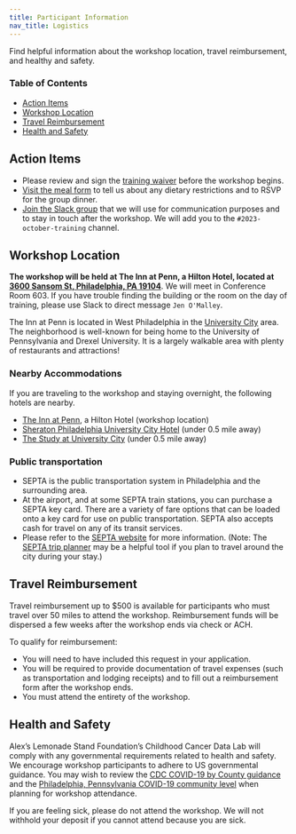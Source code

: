 ```yaml
---
title: Participant Information
nav_title: Logistics
---
```



Find helpful information about the workshop location, travel reimbursement, and healthy and safety.

<!-- START doctoc generated TOC please keep comment here to allow auto update -->
<!-- DON'T EDIT THIS SECTION, INSTEAD RE-RUN doctoc TO UPDATE -->

### Table of Contents

- [Action Items](#action-items)
- [Workshop Location](#workshop-location)
- [Travel Reimbursement](#travel-reimbursement)
- [Health and Safety](#health-and-safety)

<!-- END doctoc generated TOC please keep comment here to allow auto update -->

## Action Items

* Please review and sign the [training waiver](https://app.hellosign.com/s/2o2yghCj) before the workshop begins.
* [Visit the meal form](https://forms.gle/aTfFxAo8R3zucsMs6) to tell us about any dietary restrictions and to RSVP for the group dinner. 
* [Join the Slack group](http://ccdatalab.org/slack) that we will use for communication purposes and to stay in touch after the workshop. We will add you to the `#2023-october-training` channel.

## Workshop Location

**The workshop will be held at The Inn at Penn, a Hilton Hotel, located at [3600 Sansom St, Philadelphia, PA 19104](https://www.google.com/maps/place/The+Inn+at+Penn,+a+Hilton+Hotel/@39.9537829,-75.1983565,17z/data=!3m1!4b1!4m9!3m8!1s0x89c6c6575236ba05:0x2ab1dcf9ee499b6b!5m2!4m1!1i2!8m2!3d39.9537829!4d-75.1957816!16s%2Fg%2F1hc24w67l?entry=ttu)**. 
We will meet in Conference Room 603. 
If you have trouble finding the building or the room on the day of training, please use Slack to direct message `Jen O'Malley`. 

The Inn at Penn is located in West Philadelphia in the [University City](https://www.universitycity.org/) area.
The neighborhood is well-known for being home to the University of Pennsylvania and Drexel University.
It is a largely walkable area with plenty of restaurants and attractions! 

### Nearby Accommodations 

If you are traveling to the workshop and staying overnight, the following hotels are nearby.

* [The Inn at Penn](https://www.hilton.com/en/hotels/phlidhh-the-inn-at-penn/?SEO_id=GMB-AMER-HH-PHLIDHH&y_source=1_MTIyMDg3OS03MTUtbG9jYXRpb24ud2Vic2l0ZQ%3D%3D), a Hilton Hotel (workshop location)
* [Sheraton Philadelphia University City Hotel](https://www.marriott.com/en-us/hotels/phlus-sheraton-philadelphia-university-city-hotel/overview/?scid=f2ae0541-1279-4f24-b197-a979c79310b0) (under 0.5 mile away)
* [The Study at University City](https://www.thestudyatuniversitycity.com/?utm_source=local-directories&utm_medium=organic&utm_campaign=travelclick-localconnect) (under 0.5 mile away)

### Public transportation

* SEPTA is the public transportation system in Philadelphia and the surrounding area.
* At the airport, and at some SEPTA train stations, you can purchase a SEPTA key card. There are a variety of fare options that can be loaded onto a key card for use on public transportation. SEPTA also accepts cash for travel on any of its transit services.
* Please refer to the [SEPTA website](https://www5.septa.org/travel/) for more information. (Note: The [SEPTA trip planner](https://beta-plan.septa.org/#/) may be a helpful tool if you plan to travel around the city during your stay.)


## Travel Reimbursement

Travel reimbursement up to $500 is available for participants who must travel over 50 miles to attend the workshop. 
Reimbursement funds will be dispersed a few weeks after the workshop ends via check or ACH. 

To qualify for reimbursement:

* You will need to have included this request in your application.
* You will be required to provide documentation of travel expenses (such as transportation and lodging receipts) and to fill out a reimbursement form after the workshop ends.
* You must attend the entirety of the workshop.
 
## Health and Safety

Alex’s Lemonade Stand Foundation’s Childhood Cancer Data Lab will comply with any governmental requirements related to health and safety. 
We encourage workshop participants to adhere to US governmental guidance. 
You may wish to review the [CDC COVID-19 by County guidance](https://www.cdc.gov/coronavirus/2019-ncov/your-health/covid-by-county.html) and the [Philadelphia, Pennsylvania COVID-19 community level](https://covid.cdc.gov/covid-data-tracker/#county-view?list_select_state=all_states&list_select_county=all_counties&data-type=Vaccinations) when planning for workshop attendance.

If you are feeling sick, please do not attend the workshop. 
We will not withhold your deposit if you cannot attend because you are sick.
